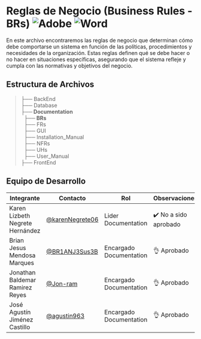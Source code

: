 # Reglas de Negocio (Business Rules - BRs) ![Adobe](https://img.shields.io/badge/adobe-%23FF0000.svg?style=for-the-badge&logo=adobe&logoColor=white) ![Word](https://img.shields.io/badge/Microsoft_Word-2B579A?style=for-the-badge&logo=microsoft-word&logoColor=white)

En este archivo encontraremos las reglas de negocio que determinan cómo debe comportarse un sistema en función de las políticas, procedimientos y necesidades de la organización. Estas reglas definen qué se debe hacer o no hacer en situaciones específicas, asegurando que el sistema refleje y cumpla con las normativas y objetivos del negocio.

## Estructura de Archivos

>├── BackEnd <br>
>├── Database <br>
>**├── Documentation** <br>
>&nbsp;&nbsp;**├── BRs** <br>
>&nbsp;&nbsp;├── FRs <br>
>&nbsp;&nbsp;├── GUI <br>
>&nbsp;&nbsp;├── Installation_Manual <br>
>&nbsp;&nbsp;├── NFRs  <br>
>&nbsp;&nbsp;├── UHs  <br>
>&nbsp;&nbsp;├── User_Manual  <br>
>├── FrontEnd   <br>



## Equipo de Desarrollo
|Integrante|Contacto|Rol|Observaciones|
|----------|-------|---|-------------|
| Karen Lizbeth Negrete Hernández|[@karenNegrete06](https://github.com/karenNegrete06)|Lider Documentation|✔️ No a sido aprobado
| Brian Jesus Mendosa Marques|[@BR1ANJ3Sus3B](https://github.com/BR1ANJ3Sus3B)|Encargado Documentation|👌 Aprobado
| Jonathan Baldemar Ramirez Reyes|[@Jon-ram](https://github.com/Jon-ram)|Encargado Documentation|👌 Aprobado
| José Agustín Jiménez Castillo|[@agustin963](https://github.com/agustin963)|Encargado Documentation|👌 Aprobado
